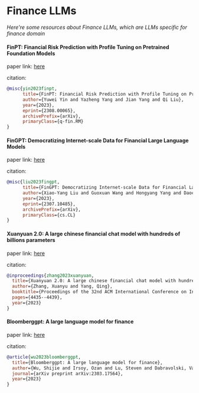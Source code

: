 # Finance LLMs
*Here're some resources about Finance LLMs, which are LLMs specific for finance domain*


#### FinPT: Financial Risk Prediction with Profile Tuning on Pretrained Foundation Models

paper link: [here](https://arxiv.org/abs/2308.00065)

citation:
```bibtex
@misc{yin2023finpt,
      title={FinPT: Financial Risk Prediction with Profile Tuning on Pretrained Foundation Models}, 
      author={Yuwei Yin and Yazheng Yang and Jian Yang and Qi Liu},
      year={2023},
      eprint={2308.00065},
      archivePrefix={arXiv},
      primaryClass={q-fin.RM}
}
```


#### FinGPT: Democratizing Internet-scale Data for Financial Large Language Models

paper link: [here](https://arxiv.org/pdf/2307.10485.pdf)

citation: 
```bibtex
@misc{liu2023fingpt,
      title={FinGPT: Democratizing Internet-scale Data for Financial Large Language Models}, 
      author={Xiao-Yang Liu and Guoxuan Wang and Hongyang Yang and Daochen Zha},
      year={2023},
      eprint={2307.10485},
      archivePrefix={arXiv},
      primaryClass={cs.CL}
}
```


#### Xuanyuan 2.0: A large chinese financial chat model with hundreds of billions parameters

paper link: [here](https://arxiv.org/pdf/2305.12002)

citation: 
```bibtex
@inproceedings{zhang2023xuanyuan,
  title={Xuanyuan 2.0: A large chinese financial chat model with hundreds of billions parameters},
  author={Zhang, Xuanyu and Yang, Qing},
  booktitle={Proceedings of the 32nd ACM International Conference on Information and Knowledge Management},
  pages={4435--4439},
  year={2023}
}
```
    


#### Bloomberggpt: A large language model for finance

paper link: [here](https://arxiv.org/pdf/2303.17564.pdf)

citation: 
```bibtex
@article{wu2023bloomberggpt,
  title={Bloomberggpt: A large language model for finance},
  author={Wu, Shijie and Irsoy, Ozan and Lu, Steven and Dabravolski, Vadim and Dredze, Mark and Gehrmann, Sebastian and Kambadur, Prabhanjan and Rosenberg, David and Mann, Gideon},
  journal={arXiv preprint arXiv:2303.17564},
  year={2023}
}
```
    